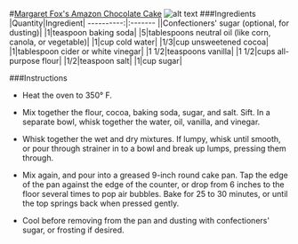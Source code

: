 #[Margaret Fox's Amazon Chocolate Cake](http://food52.com/recipes/24484-margaret-fox-s-amazon-chocolate-cake)
![alt text](https://images.food52.com/4vp47QNxAmWsvurBIYUHz6b8xEw=/753x502/ffcd4803-ce58-48bb-961c-ec16ecaa9b0c--2013-1001_genius_chocolate_cake-450.jpg)
###Ingredients
|Quantity|Ingredient|
----------:|:-------
||Confectioners' sugar (optional, for dusting)|
|1|teaspoon baking soda|
|5|tablespoons neutral oil (like corn, canola, or vegetable)|
|1|cup cold water|
|1/3|cup unsweetened cocoa|
|1|tablespoon cider or white vinegar|
|1 1/2|teaspoons vanilla|
|1 1/2|cups all-purpose flour|
|1/2|teaspoon salt|
|1|cup sugar|

###Instructions

* Heat the oven to 350° F.

* Mix together the flour, cocoa, baking soda, sugar, and salt. Sift. In a separate bowl, whisk together the water, oil, vanilla, and vinegar.

* Whisk together the wet and dry mixtures. If lumpy, whisk until smooth, or pour through strainer in to a bowl and break up lumps, pressing them through.

* Mix again, and pour into a greased 9-inch round cake pan. Tap the edge of the pan against the edge of the counter, or drop from 6 inches to the floor several times to pop air bubbles. Bake for 25 to 30 minutes, or until the top springs back when pressed gently.

* Cool before removing from the pan and dusting with confectioners' sugar, or frosting if desired.